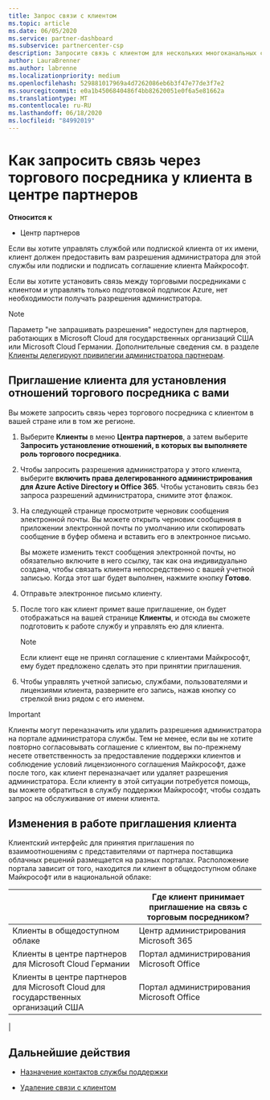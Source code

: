 ```yaml
---
title: Запрос связи с клиентом
ms.topic: article
ms.date: 06/05/2020
ms.service: partner-dashboard
ms.subservice: partnercenter-csp
description: Запросите связь с клиентом для нескольких многоканальных сценариев, а также если необходимо восстановить права делегированного администратора для клиента.
author: LauraBrenner
ms.author: labrenne
ms.localizationpriority: medium
ms.openlocfilehash: 529881017969a4d7262086eb6b3f47e77de3f7e2
ms.sourcegitcommit: e0a1b4506840486f4bb82620051e0f6a5e81662a
ms.translationtype: MT
ms.contentlocale: ru-RU
ms.lasthandoff: 06/18/2020
ms.locfileid: "84992019"
---
```

# <a name="how-to-request-a-reseller-relationship-from-a-customer-in-partner-center"></a>Как запросить связь через торгового посредника у клиента в центре партнеров

**Относится к**

- Центр партнеров

Если вы хотите управлять службой или подпиской клиента от их имени, клиент должен предоставить вам разрешения администратора для этой службы или подписки и подписать соглашение клиента Майкрософт.

Если вы хотите установить связь между торговыми посредниками с клиентом и управлять только подготовкой подписок Azure, нет необходимости получать разрешения администратора.

>[!NOTE] 
>Параметр "не запрашивать разрешения" недоступен для партнеров, работающих в Microsoft Cloud для государственных организаций США или Microsoft Cloud Германии. Дополнительные сведения см. в разделе [Клиенты делегируют привилегии администратора партнерам](https://docs.microsoft.com/partner-center/customers_revoke_admin_privileges).

## <a name="invite-a-customer-to-establish-a-reseller-relationship-with-you"></a>Приглашение клиента для установления отношений торгового посредника с вами

Вы можете запросить связь через торгового посредника с клиентом в вашей стране или в том же регионе.

1. Выберите **Клиенты** в меню **Центра партнеров**, а затем выберите **Запросить установление отношений, в которых вы выполняете роль торгового посредника**.

2. Чтобы запросить разрешения администратора у этого клиента, выберите **включить права делегированного администрирования для Azure Active Directory и Office 365**. Чтобы установить связь без запроса разрешений администратора, снимите этот флажок.

3. На следующей странице просмотрите черновик сообщения электронной почты. Вы можете открыть черновик сообщения в приложении электронной почты по умолчанию или скопировать сообщение в буфер обмена и вставить его в электронное письмо.

   Вы можете изменить текст сообщения электронной почты, но обязательно включите в него ссылку, так как она индивидуально создана, чтобы связать клиента непосредственно с вашей учетной записью. Когда этот шаг будет выполнен, нажмите кнопку **Готово**.

4. Отправьте электронное письмо клиенту.

5. После того как клиент примет ваше приглашение, он будет отображаться на вашей странице **Клиенты**, и отсюда вы сможете подготовить к работе службу и управлять ею для клиента.

   > [!NOTE]
   > Если клиент еще не принял соглашение с клиентами Майкрософт, ему будет предложено сделать это при принятии приглашения. 

6. Чтобы управлять учетной записью, службами, пользователями и лицензиями клиента, разверните его запись, нажав кнопку со стрелкой вниз рядом с его именем.

> [!IMPORTANT]  
> Клиенты могут переназначить или удалить разрешения администратора на портале администратора службы. Тем не менее, если вы не хотите повторно согласовывать соглашение с клиентом, вы по-прежнему несете ответственность за предоставление поддержки клиентов и соблюдение условий лицензионного соглашения Майкрософт, даже после того, как клиент переназначает или удаляет разрешения администратора. Если клиенту в этой ситуации потребуется помощь, вы можете обратиться в службу поддержки Майкрософт, чтобы создать запрос на обслуживание от имени клиента.

## <a name="changes-to-the-customer-invitation-experience"></a>Изменения в работе приглашения клиента

Клиентский интерфейс для принятия приглашения по взаимоотношениям с представителями от партнера поставщика облачных решений размещается на разных порталах. Расположение портала зависит от того, находится ли клиент в общедоступном облаке Майкрософт или в национальной облаке:

|  | Где клиент принимает приглашение на связь с торговым посредником? |
|---------|---------
| Клиенты в общедоступном облаке | Центр администрирования Microsoft 365 |
| Клиенты в центре партнеров для Microsoft Cloud Германии | Портал администрирования Microsoft Office |
| Клиенты в центре партнеров для Microsoft Cloud для государственных организаций США | Портал администрирования Microsoft Office |
|

## <a name="next-steps"></a>Дальнейшие действия

- [Назначение контактов службы поддержки](assign-support-contacts.md)

- [Удаление связи с клиентом](remove-a-relationship.md)
